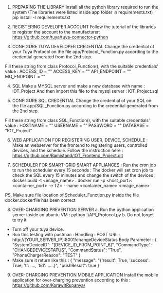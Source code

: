 1. PREPARING THE LIBRARY
Install all the python library required to run the system
(The libraries were listed inside app folder in requirements.txt)
pip install -r requirements.txt



2. REGISTERING DEVELOPER ACCOUNT
Follow the tutorial of the libraries to register the account to the manufacturer:
https://github.com/tuya/tuya-connector-python



3. CONFIGURE TUYA DEVELOPER CREDENTIAL
Change the credential of your Tuya Protocol on the file app/Protocol_Function.py according to the credential generated from the 2nd step.

Fill these string from class Protocol_Function(), with the suitable credentials' value :
ACCESS_ID = ""
ACCESS_KEY = ""
API_ENDPOINT = ""
MQ_ENDPOINT = ""



4. SQL
Make a MYSQL server and make a new database with name : IOT_Project
And then import this file to the mysql server : IOT_Project.sql



5. CONFIGURE SQL CREDENTIAL
Change the credential of your SQL on the file app/SQL_Function.py according to the credential generated from the 2nd step.

Fill these string from class SQL_Function(), with the suitable credentials' value :
HOSTNAME = ""
USERNAME = ""
PASSWORD = ""
DATABASE = "IOT_Project"



6. WEB APPLICATION FOR REGISTERING USER, DEVICE, SCHEDULE :
Make an webserver for the frontend to registering users, controlled devices, and the schedule.
Follow the instruction here :
https://github.com/Bamistand/IOT_Frontend_Project.git



7. SCHEDULER FOR SMART-GRID SMART APPLIANCES :
Run the cron job to run the scheduler every 15 seconds :
The docker will set cron job to check the SQL every 15 minutes and change the switch of the devices :
docker build -t <image_name> .
docker run -p <host_port>:<container_port> -e TZ=<timezone> --name <container_name> <image_name>

PS. Make sure file location of Scheduler_Function.py inside the file docker.dockerfile has been correct



8. OVER-CHARGING PREVENTION SERVER
a. Run the python application server inside an ubuntu VM : python .\API_Protocol.py
b. Do not forget to try it
- Turn off your tuya device.
- Run this testing with postman :
Handling : POST
URL :  http://[YOUR_SERVER_IP]:8001/changeDeviceStatus
Body Parameter :
{
    "SystemDeviceID": "[DEVICE_ID_FROM_POINT_6]",
    "CommandType": "CHANGEDEVICESTATUS",
    "CommandStatus": "True",
    "PhoneChargerReason": "TEST"
}
- Make sure it return like this :
{
    "message": "{'result': True, 'success': True, 't': ...., 'tid': .....}",
    "pushResult": true
}



9. OVER-CHARGING PREVENTION MOBILE APPLICATION
Install the mobile application for over-charging prevention according to this :
https://github.com/KorawitRupanya/

